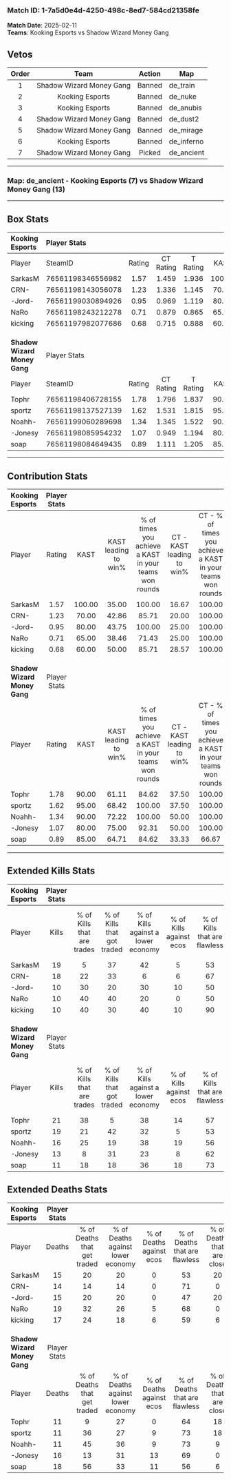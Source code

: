 ### Match ID: 1-7a5d0e4d-4250-498c-8ed7-584cd21358fe  
**Match Date**: 2025-02-11  
**Teams**: Kooking Esports vs Shadow Wizard Money Gang  

## Vetos  

| Order | Team | Action | Map |
| :---: | :--: | :----: | --- |
| 1 | Shadow Wizard Money Gang | Banned | de_train |
| 2 | Kooking Esports | Banned | de_nuke |
| 3 | Kooking Esports | Banned | de_anubis |
| 4 | Shadow Wizard Money Gang | Banned | de_dust2 |
| 5 | Shadow Wizard Money Gang | Banned | de_mirage |
| 6 | Kooking Esports | Banned | de_inferno |
| 7 | Shadow Wizard Money Gang | Picked | de_ancient |

---  

### **Map**: de_ancient - Kooking Esports (7) vs Shadow Wizard Money Gang (13)  
---  

## Box Stats  

| **Kooking Esports**          | Player Stats      |        |           |          |        |       |       |         |        |      |     |
| :- | :- | :-: | :-: | :-: | :-: | :-: | :-: | :-: | :-: | :-: | :-: |
| Player                       | SteamID           | Rating | CT Rating | T Rating |  KAST  |  ADR  | Kills | Assists | Deaths | K/D  | HS% |
| SarkasM                      | 76561198346556982 |  1.57  |   1.459   |  1.936   | 100.00 | 102.2 |  19   |    6    |   15   | 1.27 | 52  |
| CRN-                         | 76561198143056078 |  1.23  |   1.336   |  1.145   | 70.00  | 74.7  |  18   |    3    |   14   | 1.29 | 38  |
| -Jord-                       | 76561199030894926 |  0.95  |   0.969   |  1.119   | 80.00  | 72.3  |  10   |    8    |   15   | 0.67 | 60  |
| NaRo                         | 76561198243212278 |  0.71  |   0.879   |  0.865   | 65.00  | 69.2  |  10   |    6    |   19   | 0.53 | 60  |
| kicking                      | 76561197982077686 |  0.68  |   0.715   |  0.888   | 60.00  | 55.8  |  10   |    4    |   17   | 0.59 | 40  |
|                              |                   |        |           |          |        |       |       |         |        |      |     |
|                              |                   |        |           |          |        |       |       |         |        |      |     |
|                              |                   |        |           |          |        |       |       |         |        |      |     |
| **Shadow Wizard Money Gang** | Player Stats      |        |           |          |        |       |       |         |        |      |     |
| Player                       | SteamID           | Rating | CT Rating | T Rating |  KAST  |  ADR  | Kills | Assists | Deaths | K/D  | HS% |
| Tophr                        | 76561198406728155 |  1.78  |   1.796   |  1.837   | 90.00  | 124.7 |  21   |    9    |   11   | 1.91 | 52  |
| sportz                       | 76561198137527139 |  1.62  |   1.531   |  1.815   | 95.00  | 95.0  |  19   |    7    |   11   | 1.73 | 42  |
| Noahh-                       | 76561199060289698 |  1.34  |   1.345   |  1.522   | 90.00  | 64.1  |  16   |    4    |   11   | 1.45 | 50  |
| -Jonesy                      | 76561198085954232 |  1.07  |   0.949   |  1.194   | 80.00  | 76.8  |  13   |    8    |   16   | 0.81 | 84  |
| soap                         | 76561198084649435 |  0.89  |   1.111   |  1.205   | 85.00  | 58.2  |  11   |    5    |   18   | 0.61 | 36  |
---  

## Contribution Stats  

| **Kooking Esports**          | Player Stats |        |                      |                                                        |                           |                                                             |                          |                                                            |
| :- | :-: | :-: | :-: | :-: | :-: | :-: | :-: | :-: |
| Player                       |    Rating    |  KAST  | KAST leading to win% | % of times you achieve a KAST in your teams won rounds | CT - KAST leading to win% | CT - % of times you achieve a KAST in your teams won rounds | T - KAST leading to win% | T - % of times you achieve a KAST in your teams won rounds |
| SarkasM                      |     1.57     | 100.00 |        35.00         |                         100.00                         |           16.67           |                           100.00                            |          62.50           |                           100.00                           |
| CRN-                         |     1.23     | 70.00  |        42.86         |                         85.71                          |           20.00           |                           100.00                            |          100.00          |                           80.00                            |
| -Jord-                       |     0.95     | 80.00  |        43.75         |                         100.00                         |           25.00           |                           100.00                            |          62.50           |                           100.00                           |
| NaRo                         |     0.71     | 65.00  |        38.46         |                         71.43                          |           25.00           |                           100.00                            |          60.00           |                           60.00                            |
| kicking                      |     0.68     | 60.00  |        50.00         |                         85.71                          |           28.57           |                           100.00                            |          80.00           |                           80.00                            |
|                              |              |        |                      |                                                        |                           |                                                             |                          |                                                            |
|                              |              |        |                      |                                                        |                           |                                                             |                          |                                                            |
|                              |              |        |                      |                                                        |                           |                                                             |                          |                                                            |
| **Shadow Wizard Money Gang** | Player Stats |        |                      |                                                        |                           |                                                             |                          |                                                            |
| Player                       |    Rating    |  KAST  | KAST leading to win% | % of times you achieve a KAST in your teams won rounds | CT - KAST leading to win% | CT - % of times you achieve a KAST in your teams won rounds | T - KAST leading to win% | T - % of times you achieve a KAST in your teams won rounds |
| Tophr                        |     1.78     | 90.00  |        61.11         |                         84.62                          |           37.50           |                           100.00                            |          80.00           |                           80.00                            |
| sportz                       |     1.62     | 95.00  |        68.42         |                         100.00                         |           37.50           |                           100.00                            |          90.91           |                           100.00                           |
| Noahh-                       |     1.34     | 90.00  |        72.22         |                         100.00                         |           50.00           |                           100.00                            |          83.33           |                           100.00                           |
| -Jonesy                      |     1.07     | 80.00  |        75.00         |                         92.31                          |           50.00           |                           100.00                            |          90.00           |                           90.00                            |
| soap                         |     0.89     | 85.00  |        64.71         |                         84.62                          |           33.33           |                            66.67                            |          81.82           |                           90.00                            |
---  

## Extended Kills Stats  

| **Kooking Esports**          | Player Stats |                            |                            |                                    |                         |                              |                                 |                                       |                    |           |
| :- | :-: | :-: | :-: | :-: | :-: | :-: | :-: | :-: | :-: | :-: |
| Player                       |    Kills     | % of Kills that are trades | % of Kills that got traded | % of Kills against a lower economy | % of Kills against ecos | % of Kills that are flawless | % of Kills that are close duels | % of Kills that are assisted by flash | Pistol Round Kills | AWP Kills |
| SarkasM                      |      19      |             5              |             37             |                 42                 |            5            |              53              |               11                |                   0                   |         0          |     2     |
| CRN-                         |      18      |             22             |             33             |                 6                  |            6            |              67              |                6                |                   0                   |         6          |     4     |
| -Jord-                       |      10      |             30             |             20             |                 30                 |           10            |              50              |                0                |                  20                   |         0          |     1     |
| NaRo                         |      10      |             40             |             40             |                 20                 |            0            |              50              |               30                |                   0                   |         0          |     2     |
| kicking                      |      10      |             40             |             30             |                 40                 |           10            |              90              |                0                |                   0                   |         0          |     0     |
|                              |              |                            |                            |                                    |                         |                              |                                 |                                       |                    |           |
|                              |              |                            |                            |                                    |                         |                              |                                 |                                       |                    |           |
|                              |              |                            |                            |                                    |                         |                              |                                 |                                       |                    |           |
| **Shadow Wizard Money Gang** | Player Stats |                            |                            |                                    |                         |                              |                                 |                                       |                    |           |
| Player                       |    Kills     | % of Kills that are trades | % of Kills that got traded | % of Kills against a lower economy | % of Kills against ecos | % of Kills that are flawless | % of Kills that are close duels | % of Kills that are assisted by flash | Pistol Round Kills | AWP Kills |
| Tophr                        |      21      |             38             |             5              |                 38                 |           14            |              57              |               14                |                  10                   |         0          |     1     |
| sportz                       |      19      |             21             |             42             |                 32                 |            5            |              53              |                0                |                   0                   |         10         |     5     |
| Noahh-                       |      16      |             25             |             19             |                 38                 |           19            |              56              |               13                |                   6                   |         1          |     3     |
| -Jonesy                      |      13      |             8              |             31             |                 23                 |            8            |              62              |                8                |                   8                   |         0          |     0     |
| soap                         |      11      |             18             |             18             |                 36                 |           18            |              73              |                9                |                   0                   |         0          |     0     |
## Extended Deaths Stats  

| **Kooking Esports**          | Player Stats |                             |                                   |                          |                               |                            |                           |               |
| :- | :-: | :-: | :-: | :-: | :-: | :-: | :-: | :-: |
| Player                       |    Deaths    | % of Deaths that get traded | % of Deaths against lower economy | % of Deaths against ecos | % of Deaths that are flawless | % of Deaths that are close | % of Deaths while blinded | Deaths to AWP |
| SarkasM                      |      15      |             20              |                20                 |            0             |              53               |             20             |             7             |       1       |
| CRN-                         |      14      |             14              |                14                 |            0             |              71               |             0              |             0             |       3       |
| -Jord-                       |      15      |             20              |                20                 |            0             |              47               |             20             |             7             |       3       |
| NaRo                         |      19      |             32              |                26                 |            5             |              68               |             0              |            11             |       1       |
| kicking                      |      17      |             24              |                18                 |            6             |              59               |             6              |             0             |       3       |
|                              |              |                             |                                   |                          |                               |                            |                           |               |
|                              |              |                             |                                   |                          |                               |                            |                           |               |
|                              |              |                             |                                   |                          |                               |                            |                           |               |
| **Shadow Wizard Money Gang** | Player Stats |                             |                                   |                          |                               |                            |                           |               |
| Player                       |    Deaths    | % of Deaths that get traded | % of Deaths against lower economy | % of Deaths against ecos | % of Deaths that are flawless | % of Deaths that are close | % of Deaths while blinded | Deaths to AWP |
| Tophr                        |      11      |              9              |                27                 |            0             |              64               |             18             |             0             |       0       |
| sportz                       |      11      |             36              |                27                 |            9             |              73               |             18             |             0             |       1       |
| Noahh-                       |      11      |             45              |                36                 |            9             |              73               |             9              |             9             |       1       |
| -Jonesy                      |      16      |             13              |                31                 |            13            |              69               |             0              |             6             |       2       |
| soap                         |      18      |             56              |                33                 |            11            |              56               |             6              |             0             |       2       |
